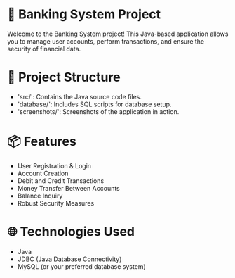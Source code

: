 # 🏦 Banking System Project

Welcome to the Banking System project! This Java-based application allows you to manage user accounts, perform transactions, and ensure the security of financial data.
# 📂 Project Structure
- 'src/': Contains the Java source code files.
- 'database/': Includes SQL scripts for database setup.
- 'screenshots/': Screenshots of the application in action.

# 📦 Features
- User Registration & Login
- Account Creation
- Debit and Credit Transactions
- Money Transfer Between Accounts
- Balance Inquiry
- Robust Security Measures

# 🌐 Technologies Used
- Java
- JDBC (Java Database Connectivity)
- MySQL (or your preferred database system)
